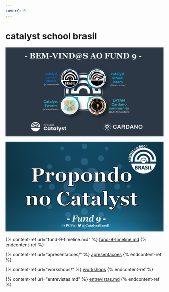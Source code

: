 ```yaml
---
coverY: 0
---
```


# catalyst school brasil

![Project Catalyst Fund 9](../.gitbook/assets/Slide6.PNG)

![Propondo no Catalyst](<../.gitbook/assets/\[F9] Propondo no Catalyst thumbnail.png>)

{% content-ref url="fund-9-timeline.md" %}
[fund-9-timeline.md](fund-9-timeline.md)
{% endcontent-ref %}

{% content-ref url="apresentacoes/" %}
[apresentacoes](apresentacoes/)
{% endcontent-ref %}

{% content-ref url="workshops/" %}
[workshops](workshops/)
{% endcontent-ref %}

{% content-ref url="entrevistas.md" %}
[entrevistas.md](entrevistas.md)
{% endcontent-ref %}
